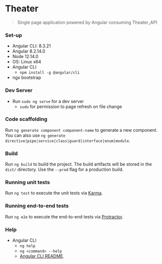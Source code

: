 # Theater

>Single page application powered by Angular consuming Theater_API

### Set-up
* Angular CLI: 8.3.21
* Angular 8.2.14.0
* Node 12.14.0
* OS: Linux x64
* Angular CLI
    * `npm install -g @angular/cli`
* ngx bootstrap

### Dev Server

* Run `sudo ng serve` for a dev server
    * `sudo` for permission to page refresh on file change 
    

### Code scaffolding

Run `ng generate component component-name` to generate a new component. You can also use `ng generate directive|pipe|service|class|guard|interface|enum|module`.

### Build

Run `ng build` to build the project. The build artifacts will be stored in the `dist/` directory. Use the `--prod` flag for a production build.

### Running unit tests

Run `ng test` to execute the unit tests via [Karma](https://karma-runner.github.io).

### Running end-to-end tests

Run `ng e2e` to execute the end-to-end tests via [Protractor](http://www.protractortest.org/).

### Help

* Angular CLI
    * `ng help`
    * `ng <command> --help`
    * [Angular CLI README](https://github.com/angular/angular-cli/blob/master/README.md).
